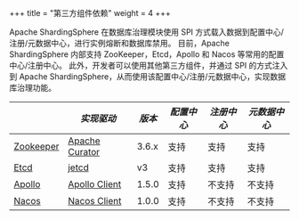 +++
title = "第三方组件依赖"
weight = 4
+++

Apache ShardingSphere 在数据库治理模块使用 SPI 方式载入数据到配置中心/注册/元数据中心，进行实例熔断和数据库禁用。
目前，Apache ShardingSphere 内部支持 ZooKeeper，Etcd，Apollo 和 Nacos 等常用的配置中心/注册中心。
此外，开发者可以使用其他第三方组件，并通过 SPI 的方式注入到 Apache ShardingSphere，从而使用该配置中心/注册/元数据中心，实现数据库治理功能。

|                                               | *实现驱动*                                            | *版本*  | *配置中心* | *注册中心* | *元数据中心* |
| --------------------------------------------- | ---------------------------------------------------- | ------ | ---------- | --------- | ----------- |
| [Zookeeper](https://zookeeper.apache.org/)    | [Apache Curator](http://curator.apache.org/)         | 3.6.x  | 支持       | 支持       | 支持         |
| [Etcd](https://etcd.io/)                      | [jetcd](https://github.com/etcd-io/jetcd)            | v3     | 支持       | 支持       | 支持         |
| [Apollo](https://github.com/ctripcorp/apollo) | [Apollo Client](https://github.com/ctripcorp/apollo) | 1.5.0  | 支持       | 不支持     | 不支持       |
| [Nacos](https://nacos.io/zh-cn/docs/sdk.html) | [Nacos Client](https://nacos.io/zh-cn/docs/sdk.html) | 1.0.0  | 支持       | 不支持     | 不支持       |
